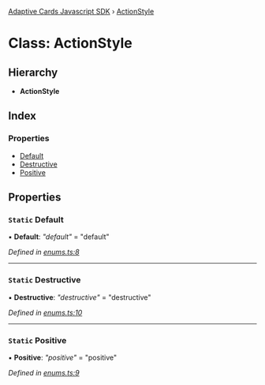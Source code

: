 [Adaptive Cards Javascript SDK](../README.md) › [ActionStyle](actionstyle.md)

# Class: ActionStyle

## Hierarchy

* **ActionStyle**

## Index

### Properties

* [Default](actionstyle.md#static-default)
* [Destructive](actionstyle.md#static-destructive)
* [Positive](actionstyle.md#static-positive)

## Properties

### `Static` Default

▪ **Default**: *"default"* = "default"

*Defined in [enums.ts:8](https://github.com/microsoft/AdaptiveCards/blob/a61c5fd56/source/nodejs/adaptivecards/src/enums.ts#L8)*

___

### `Static` Destructive

▪ **Destructive**: *"destructive"* = "destructive"

*Defined in [enums.ts:10](https://github.com/microsoft/AdaptiveCards/blob/a61c5fd56/source/nodejs/adaptivecards/src/enums.ts#L10)*

___

### `Static` Positive

▪ **Positive**: *"positive"* = "positive"

*Defined in [enums.ts:9](https://github.com/microsoft/AdaptiveCards/blob/a61c5fd56/source/nodejs/adaptivecards/src/enums.ts#L9)*
